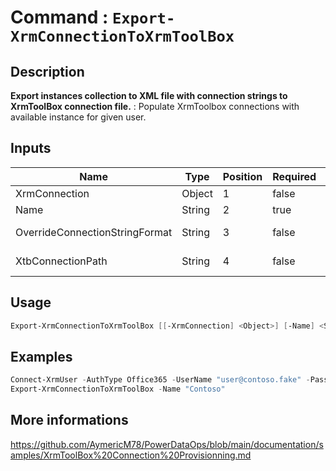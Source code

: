 # Command : `Export-XrmConnectionToXrmToolBox` 

## Description

**Export instances collection to XML file with connection strings to XrmToolBox connection file.** : Populate XrmToolbox connections with available instance for given user.

## Inputs

Name|Type|Position|Required|Default|Description
----|----|--------|--------|-------|-----------
XrmConnection|Object|1|false|$Global:XrmContext.CurrentConnection|
Name|String|2|true||XTB connection name.
OverrideConnectionStringFormat|String|3|false||Provide the ConnectionString template in order to access to instances with different credentials.
XtbConnectionPath|String|4|false|"$env:APPDATA\MscrmTools\XrmToolBox\Connections"|XTB connections folder path. (Default: $env:APPDATA\MscrmTools\XrmToolBox\Connections)


## Usage

```Powershell 
Export-XrmConnectionToXrmToolBox [[-XrmConnection] <Object>] [-Name] <String> [[-OverrideConnectionStringFormat] <String>] [[-XtbConnectionPath] <String>] [<CommonParameters>]
``` 

## Examples

```Powershell 
Connect-XrmUser -AuthType Office365 -UserName "user@contoso.fake" -Password "MyPass123"
Export-XrmConnectionToXrmToolBox -Name "Contoso"
``` 

## More informations

https://github.com/AymericM78/PowerDataOps/blob/main/documentation/samples/XrmToolBox%20Connection%20Provisionning.md


